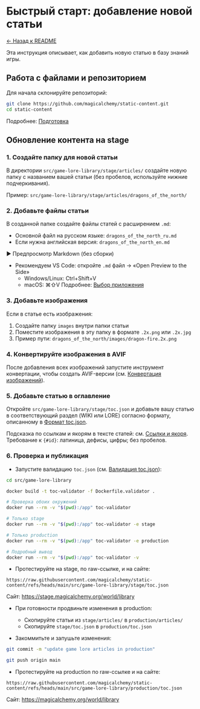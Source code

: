 # Быстрый старт: добавление новой статьи

[← Назад к README](../README.md)

Эта инструкция описывает, как добавить новую статью в базу знаний игры.

## Работа с файлами и репозиторием

Для начала склонируйте репозиторий:

```bash
git clone https://github.com/magicalchemy/static-content.git
cd static-content
```

Подробнее: [Подготовка](../prepare.md)

## Обновление контента на stage

### 1. Создайте папку для новой статьи

В директории `src/game-lore-library/stage/articles/` создайте новую папку с названием вашей статьи (без пробелов,
используйте нижние подчеркивания).

Пример: `src/game-lore-library/stage/articles/dragons_of_the_north/`

### 2. Добавьте файлы статьи

В созданной папке создайте файлы статей с расширением `.md`:

- Основной файл на русском языке: `dragons_of_the_north_ru.md`
- Если нужна английская версия: `dragons_of_the_north_en.md`

▶ Предпросмотр Markdown (без сборки)
- Рекомендуем VS Code: откройте `.md` файл → «Open Preview to the Side»
  - Windows/Linux: Ctrl+Shift+V
  - macOS: ⌘⇧V
Подробнее: [Выбор приложения](prepare_editors.md)

### 3. Добавьте изображения

Если в статье есть изображения:

1. Создайте папку `images` внутри папки статьи
2. Поместите изображения в эту папку в формате `.2x.png` или `.2x.jpg`
3. Пример пути: `dragons_of_the_north/images/dragon-fire.2x.png`

### 4. Конвертируйте изображения в AVIF

После добавления всех изображений запустите инструмент конвертации, чтобы создать AVIF-версии (см. [Конвертация изображений](images.md)).

### 5. Добавьте статью в оглавление

Откройте `src/game-lore-library/stage/toc.json` и добавьте вашу статью в соответствующий раздел (WIKI или LORE)
согласно формату, описанному в [Формат toc.json](toc_format.md).

Подсказка по ссылкам и якорям в тексте статей: см. [Ссылки и якоря](links.md).
Требование к `{#id}`: латиница, дефисы, цифры; без пробелов.

### 6. Проверка и публикация

- Запустите валидацию `toc.json` (см. [Валидация toc.json](validation.md)):

```bash
cd src/game-lore-library
```

```bash
docker build -t toc-validator -f Dockerfile.validator .
```

```bash
# Проверка обоих окружений
docker run --rm -v "$(pwd):/app" toc-validator
```

```bash
# Только stage
docker run --rm -v "$(pwd):/app" toc-validator -e stage
```

```bash
# Только production
docker run --rm -v "$(pwd):/app" toc-validator -e production
```

```bash
# Подробный вывод
docker run --rm -v "$(pwd):/app" toc-validator -v
```

- Протестируйте на stage, по raw-ссылке, и на сайте:

```
https://raw.githubusercontent.com/magicalchemy/static-content/refs/heads/main/src/game-lore-library/stage/toc.json
```

Сайт: https://stage.magicalchemy.org/world/library

- При готовности продвиньте изменения в production:

  - Скопируйте статьи из `stage/articles/` в `production/articles/`
  - Скопируйте `stage/toc.json` в `production/toc.json`

- Закоммитьте и запушьте изменения:

```bash
git commit -m "update game lore articles in production"
```

```bash
git push origin main
```

- Протестируйте на production по raw-ссылке и на сайте:

```
https://raw.githubusercontent.com/magicalchemy/static-content/refs/heads/main/src/game-lore-library/production/toc.json
```

Сайт: https://magicalchemy.org/world/library
